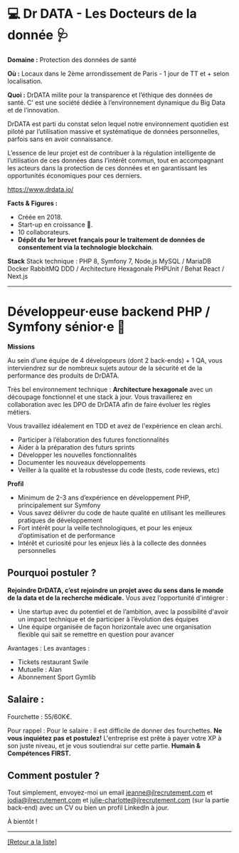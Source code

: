 # 💻  Dr DATA - Les Docteurs de la donnée 🩺

**Domaine :** Protection des données de santé

**Où :** Locaux dans le 2ème arrondissement de Paris - 1 jour de TT et + selon localisation. 

**Quoi :** DrDATA milite pour la transparence et l’éthique des données de santé. C’ est une société dédiée à l’environnement dynamique du Big Data et de l’innovation. 

DrDATA est parti du constat selon lequel notre environnement quotidien est piloté par l’utilisation massive et systématique de données personnelles, parfois sans en avoir connaissance.

L’essence de leur projet est de contribuer à la régulation intelligente de l’utilisation de ces données dans l’intérêt commun, tout en accompagnant les acteurs dans la protection de ces données et en garantissant les opportunités économiques pour ces derniers.
 
https://www.drdata.io/

**Facts & Figures :**

* Créée en 2018.
* Start-up en croissance 🚀.
* 10 collaborateurs.
* **Dépôt du 1er brevet français pour le traitement de données de consentement via la technologie blockchain**.

**Stack**
Stack technique :
PHP 8, Symfony 7, Node.js
MySQL / MariaDB
Docker
RabbitMQ
DDD / Architecture Hexagonale
PHPUnit / Behat
React / Next.js

----

# Développeur·euse backend PHP / Symfony sénior·e 🐘

**Missions** 

Au sein d’une équipe de 4 développeurs (dont 2 back-ends) + 1 QA, vous interviendrez sur de nombreux sujets autour de la sécurité et de la performance des produits de DrDATA. 

Très bel environnement technique : **Architecture hexagonale** avec un découpage fonctionnel et une stack à jour. Vous travaillerez en collaboration avec les DPO de DrDATA afin de faire évoluer les règles métiers. 

Vous travaillez idéalement en TDD et avez de l'expérience en clean archi. 

* Participer à l’élaboration des futures fonctionnalités
* Aider à la préparation des futurs sprints
* Développer les nouvelles fonctionnalités
* Documenter les nouveaux développements
* Veiller à la qualité et la robustesse du code (tests, code reviews, etc)

**Profil**

* Minimum de 2-3 ans d’expérience en développement PHP, principalement sur Symfony
* Vous savez délivrer du code de haute qualité en utilisant les meilleures pratiques de développement
* Fort intérêt pour la veille technologiques, et pour les enjeux d’optimisation et de performance
* Intérêt et curiosité pour les enjeux liés à la collecte des données personnelles

## Pourquoi postuler ?

**Rejoindre DrDATA, c’est rejoindre un projet avec du sens dans le monde de la data et de la recherche médicale.**
Vous avez l’opportunité d'intégrer : 
* Une startup avec du potentiel et de l’ambition, avec la possibilité d'avoir un impact technique et de participer à l’évolution des équipes
* Une équipe organisée de façon horizontale avec une organisation flexible qui sait se remettre en question pour avancer

Avantages : 
Les avantages :
* Tickets restaurant Swile
* Mutuelle : Alan
* Abonnement Sport Gymlib

## Salaire : 

Fourchette : 55/60K€. 

Pour rappel :  Pour le salaire : il est difficile de donner des fourchettes. **Ne vous inquiétez pas et postulez!** L'entreprise est prête à payer votre XP à son juste niveau, et je vous soutiendrai sur cette partie. **Humain & Compétences FIRST.**

## Comment postuler ?

Tout simplement, envoyez-moi un email jeanne@jlrecrutement.com et jodia@jlrecrutement.com et julie-charlotte@jlrecrutement.com (sur la partie back-end) avec un CV ou bien un profil LinkedIn à jour. 

À bientôt !

----
<a href="https://github.com/jlondiche/job-board-php/blob/master/README.md">[Retour a la liste]</a> 